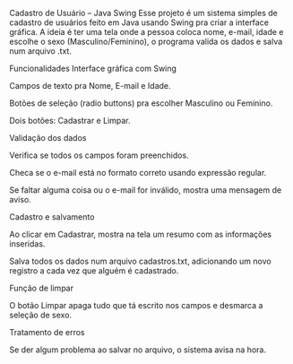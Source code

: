 Cadastro de Usuário – Java Swing
Esse projeto é um sistema simples de cadastro de usuários feito em Java usando Swing pra criar a interface gráfica.
A ideia é ter uma tela onde a pessoa coloca nome, e-mail, idade e escolhe o sexo (Masculino/Feminino), o programa valida os dados e salva num arquivo .txt.

Funcionalidades
Interface gráfica com Swing

Campos de texto pra Nome, E-mail e Idade.

Botões de seleção (radio buttons) pra escolher Masculino ou Feminino.

Dois botões: Cadastrar e Limpar.

Validação dos dados

Verifica se todos os campos foram preenchidos.

Checa se o e-mail está no formato correto usando expressão regular.

Se faltar alguma coisa ou o e-mail for inválido, mostra uma mensagem de aviso.

Cadastro e salvamento

Ao clicar em Cadastrar, mostra na tela um resumo com as informações inseridas.

Salva todos os dados num arquivo cadastros.txt, adicionando um novo registro a cada vez que alguém é cadastrado.

Função de limpar

O botão Limpar apaga tudo que tá escrito nos campos e desmarca a seleção de sexo.

Tratamento de erros

Se der algum problema ao salvar no arquivo, o sistema avisa na hora.
